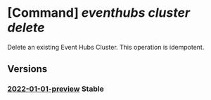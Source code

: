# [Command] _eventhubs cluster delete_

Delete an existing Event Hubs Cluster. This operation is idempotent.

## Versions

### [2022-01-01-preview](/Resources/mgmt-plane/L3N1YnNjcmlwdGlvbnMve30vcmVzb3VyY2Vncm91cHMve30vcHJvdmlkZXJzL21pY3Jvc29mdC5ldmVudGh1Yi9jbHVzdGVycy97fQ==/2022-01-01-preview.xml) **Stable**

<!-- mgmt-plane /subscriptions/{}/resourcegroups/{}/providers/microsoft.eventhub/clusters/{} 2022-01-01-preview -->
